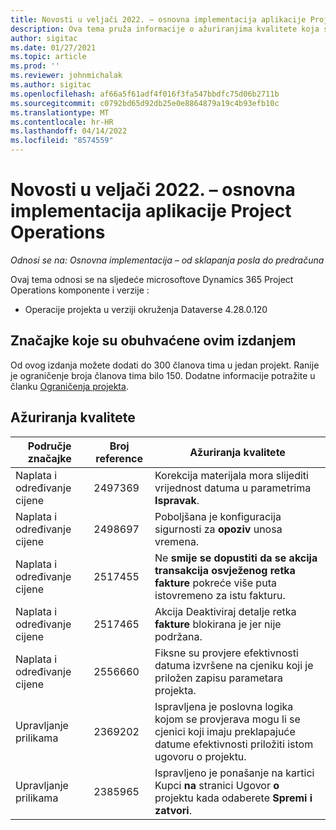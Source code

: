 ```yaml
---
title: Novosti u veljači 2022. – osnovna implementacija aplikacije Project Operations
description: Ova tema pruža informacije o ažuriranjima kvalitete koja su dostupna u izdanju implementacije litea Project Operations u veljači 2022.
author: sigitac
ms.date: 01/27/2021
ms.topic: article
ms.prod: ''
ms.reviewer: johnmichalak
ms.author: sigitac
ms.openlocfilehash: af66a5f61adf4f016f3fa547bbdfc75d06b2711b
ms.sourcegitcommit: c0792bd65d92db25e0e8864879a19c4b93efb10c
ms.translationtype: MT
ms.contentlocale: hr-HR
ms.lasthandoff: 04/14/2022
ms.locfileid: "8574559"
---
```

# <a name="whats-new-february-2022---project-operations-lite-deployment"></a>Novosti u veljači 2022. – osnovna implementacija aplikacije Project Operations

_Odnosi se na: Osnovna implementacija – od sklapanja posla do predračuna_

Ovaj tema odnosi se na sljedeće microsoftove Dynamics 365 Project Operations komponente i verzije :

- Operacije projekta u verziji okruženja Dataverse 4.28.0.120

## <a name="features-included-in-this-release"></a>Značajke koje su obuhvaćene ovim izdanjem

Od ovog izdanja možete dodati do 300 članova tima u jedan projekt. Ranije je ograničenje broja članova tima bilo 150. Dodatne informacije potražite u članku [Ograničenja projekta](../../project-management/create-wbs.md#project-limitations).

## <a name="quality-updates"></a>Ažuriranja kvalitete

| Područje značajke | Broj reference | Ažuriranja kvalitete |
| --- | --- | --- |
| Naplata i određivanje cijene | 2497369 | Korekcija materijala mora slijediti vrijednost datuma u parametrima **Ispravak**. |
| Naplata i određivanje cijene | 2498697 | Poboljšana je konfiguracija sigurnosti za **opoziv** unosa vremena. |
| Naplata i određivanje cijene | 2517455 | Ne **smije se dopustiti da se akcija transakcija osvježenog retka fakture** pokreće više puta istovremeno za istu fakturu. |
| Naplata i određivanje cijene | 2517465 | Akcija Deaktiviraj detalje retka **fakture** blokirana je jer nije podržana. |
| Naplata i određivanje cijene | 2556660 | Fiksne su provjere efektivnosti datuma izvršene na cjeniku koji je priložen zapisu parametara projekta. |
|   Upravljanje prilikama | 2369202 | Ispravljena je poslovna logika kojom se provjerava mogu li se cjenici koji imaju preklapajuće datume efektivnosti priložiti istom ugovoru o projektu. |
|   Upravljanje prilikama | 2385965 | Ispravljeno je ponašanje na kartici Kupci **na** stranici Ugovor **o** projektu kada odaberete **Spremi i zatvori**. |
